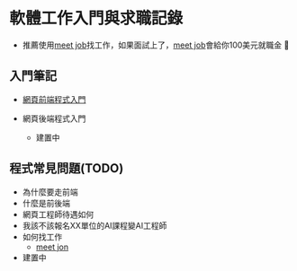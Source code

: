 # 軟體工作入門與求職記錄

* 推薦使用[meet job](https://meet.jobs?referral_code=jimmatw)找工作，如果面試上了，[meet job](https://meet.jobs?referral_code=jimmatw)會給你100美元就職金    :partying_face: 

## 入門筆記
* [網頁前端程式入門](https://github.com/nicehorse06/software-job-note/tree/master/frontend)

* 網頁後端程式入門
    * 建置中
## 程式常見問題(TODO)
* 為什麼要走前端
* 什麼是前後端
* 網頁工程師待遇如何
* 我該不該報名XX單位的AI課程變AI工程師
* 如何找工作
    * [meet jon](https://meet.jobs?referral_code=jimmatw)
* 建置中